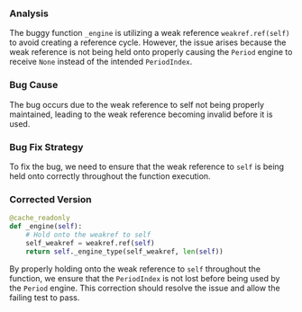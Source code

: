 ### Analysis
The buggy function `_engine` is utilizing a weak reference `weakref.ref(self)` to avoid creating a reference cycle. However, the issue arises because the weak reference is not being held onto properly causing the `Period` engine to receive `None` instead of the intended `PeriodIndex`.

### Bug Cause
The bug occurs due to the weak reference to self not being properly maintained, leading to the weak reference becoming invalid before it is used.

### Bug Fix Strategy
To fix the bug, we need to ensure that the weak reference to `self` is being held onto correctly throughout the function execution.

### Corrected Version
```python
@cache_readonly
def _engine(self):
    # Hold onto the weakref to self
    self_weakref = weakref.ref(self)
    return self._engine_type(self_weakref, len(self))
``` 

By properly holding onto the weak reference to `self` throughout the function, we ensure that the `PeriodIndex` is not lost before being used by the `Period` engine. This correction should resolve the issue and allow the failing test to pass.